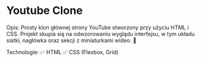 # Youtube Clone

Opis:
Prosty klon głównej strony YouTube stworzony przy użyciu HTML i CSS. Projekt skupia się na odwzorowaniu wyglądu interfejsu, w tym układu siatki, nagłówka oraz sekcji z miniaturkami wideo. 🚀

Technologie:
✅ HTML
✅ CSS (Flexbox, Grid)
